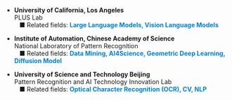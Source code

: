 
- <span style="font-weight: bold;">University of California, Los Angeles</span> <br>
PLUS Lab<br>
&nbsp;&nbsp; &#9632; Related fields: <span style="font-weight: bold; color: #0081d1;">Large Language Models, Vision Language Models</span> <br>


- <span style="font-weight: bold;">Institute of Automation, Chinese Academy of Science</span> <br>
National Laboratory of Pattern Recognition <br>
&nbsp;&nbsp; &#9632; Related fields: <span style="font-weight: bold; color: #0081d1;">Data Mining, AI4Science, Geometric Deep Learning, Diffusion Model</span> <br>
<!-- &nbsp;&nbsp; &#9632; Topic: <span style="color: #0081d1;"> Docking Based on Protein Binding Pockets Similarity </span> -->


- <span style="font-weight: bold;">University of Science and Technology Beijing</span> <br>
Pattern Recognition and AI Technology Innovation Lab <br>
&nbsp;&nbsp; &#9632; Related fields: <span style="font-weight: bold; color: #0081d1;">Optical Character Recognition (OCR), CV, NLP</span> <br>
<!-- &nbsp;&nbsp; &#9632; Topic: <span style="color: #0081d1;"> Structure-Aware Network for Complex and Long-tailed Chinese Text Recognition </span> -->
